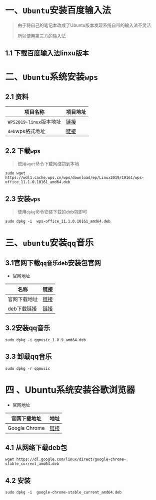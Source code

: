 # 一、`Ubuntu`安装百度输入法

> 由于将自己的笔记本改成了Ubuntu版本发现系统自带的输入法不灵活
>
> 所以使用第三方的输入法

 ## 1.1  下载百度输入法linxu版本



# 二、`Ubuntu`系统安装`wps`

## 2.1 资料

| 项目名称                | 项目地址                                                     |
| ----------------------- | ------------------------------------------------------------ |
| `WPS2019-linux`版本地址 | [链接](https://linux.wps.cn/#)                               |
| `deb`wps格式地址        | [链接](https://wdl1.cache.wps.cn/wps/download/ep/Linux2019/10161/wps-office_11.1.0.10161_amd64.deb) |

## 2.2 下载`wps`

> 使用`wget`命令下载网络包到本地

```apl
sudo wget https://wdl1.cache.wps.cn/wps/download/ep/Linux2019/10161/wps-office_11.1.0.10161_amd64.deb
```

## 2.3 安装`wps`

> 使用`dpkg`命令安装下载的deb包即可

```api
sudo dpkg -i  wps-office_11.1.0.10161_amd64.deb
```

# 三、`ubuntu`安装`qq`音乐

## 3.1官网下载`qq音乐deb`安装包官网

- 官网地址

| 名称         | 链接                                                         |
| ------------ | ------------------------------------------------------------ |
| 官网下载地址 | [链接](https://y.qq.com/download/download.html)              |
| deb下载链接  | [链接](https://dldir1.qq.com/music/clntupate/linux/deb/qqmusic_1.0.9_amd64.deb) |

## 3.2安装qq音乐

```shell
sudo dpkg -i qqmusic_1.0.9_amd64.deb
```

## 3.3 卸载qq音乐

```shell
sudo dpkg -r qqmusic
```

# 四 、Ubuntu系统安装谷歌浏览器

- 官网地址

| 官网下载地址  | 地址                                  |
| ------------- | ------------------------------------- |
| Google Chrome | [链接](https://www.google.cn/chrome/) |

## 4.1  从网络下载deb包

```shell
wget https://dl.google.com/linux/direct/google-chrome-stable_current_amd64.deb
```

## 4.2 安装

```shell
sudo dpkg -i  google-chrome-stable_current_amd64.deb
```

